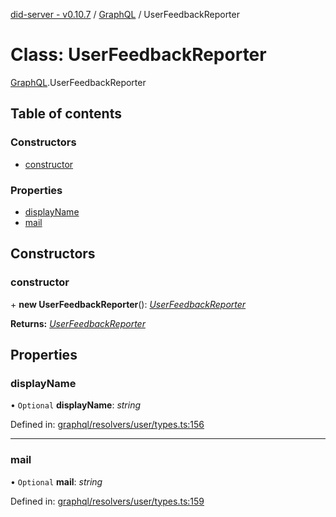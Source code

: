 [did-server - v0.10.7](../README.md) / [GraphQL](../modules/graphql.md) / UserFeedbackReporter

# Class: UserFeedbackReporter

[GraphQL](../modules/graphql.md).UserFeedbackReporter

## Table of contents

### Constructors

- [constructor](graphql.userfeedbackreporter.md#constructor)

### Properties

- [displayName](graphql.userfeedbackreporter.md#displayname)
- [mail](graphql.userfeedbackreporter.md#mail)

## Constructors

### constructor

\+ **new UserFeedbackReporter**(): [*UserFeedbackReporter*](graphql.userfeedbackreporter.md)

**Returns:** [*UserFeedbackReporter*](graphql.userfeedbackreporter.md)

## Properties

### displayName

• `Optional` **displayName**: *string*

Defined in: [graphql/resolvers/user/types.ts:156](https://github.com/Puzzlepart/did/blob/dev/server/graphql/resolvers/user/types.ts#L156)

___

### mail

• `Optional` **mail**: *string*

Defined in: [graphql/resolvers/user/types.ts:159](https://github.com/Puzzlepart/did/blob/dev/server/graphql/resolvers/user/types.ts#L159)

